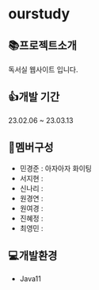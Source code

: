 # ourstudy

## 📚프로젝트소개

독서실 웹사이트 입니다.

## 👍개발 기간

23.02.06 ~ 23.03.13

## 🤝멤버구성

- 민경준 : 아자아자 화이팅
- 서지현 :
- 신나리 :
- 원경연 :
- 원여경 :
- 진혜정 :
- 최영민 :

## 💻개발환경

- Java11
